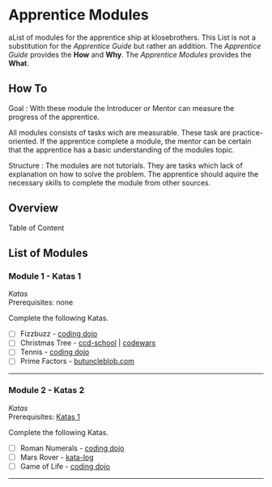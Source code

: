 # Apprentice Modules

aList of modules for the apprentice ship at klosebrothers. This List is not a
substitution for the *Apprentice Guide* but rather an addition.
The *Apprentice Guide* provides the **How** and **Why**. The *Apprentice Modules*
provides the **What**.

## How To

Goal
: With these module the Introducer or Mentor can measure the progress of the
apprentice.


All modules consists of tasks wich are measurable. These task are
practice-oriented. If the apprentice complete a module, the mentor can be certain
that the apprentice has a basic understanding of the modules topic.

Structure
: The modules are not tutorials. They are tasks which lack of explanation on how to
solve the problem. The apprentice should aquire the necessary skills to complete the
module from other sources.

## Overview

Table of Content

## List of Modules

### Module 1 - Katas 1
*Katas*<br/>
Prerequisites: none

Complete the following Katas.
- [ ] Fizzbuzz - [coding dojo](https://codingdojo.org/kata/FizzBuzz/)
- [ ] Christmas Tree -
    [ccd-school](https://ccd-school.de/en/coding-dojo/function-katas/christmas-tree/)
    | [codewars](https://www.codewars.com/kata/52755006cc238fcae70000ed)
- [ ] Tennis - [coding dojo](https://codingdojo.org/kata/Tennis/)
- [ ] Prime Factors -
    [butuncleblob.com](http://www.butunclebob.com/files/downloads/Prime%20Factors%20Kata.ppt)
---

### Module 2 - Katas 2
*Katas*<br/>
Prerequisites: [Katas 1](#module-1---katas-1)

Complete the following Katas.
- [ ] Roman Numerals - [coding dojo](https://codingdojo.org/kata/RomanNumerals/)
- [ ] Mars Rover - [kata-log](https://kata-log.rocks/mars-rover-kata)
- [ ] Game of Life - [coding dojo](https://codingdojo.org/kata/GameOfLife/)
---
